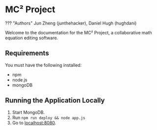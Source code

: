 # MC² Project

??? "Authors"
    Jun Zheng (junthehacker), Daniel Hugh (hughdani)

Welcome to the documentation for the MC² Project, a collaborative math equation editing software.

## Requirements

You must have the following installed:

* npm
* node.js
* mongoDB

## Running the Application Locally

1. Start MongoDB.
2. Run `npm run deploy && node app.js`
3. Go to [localhost:8080](localhost:8080).